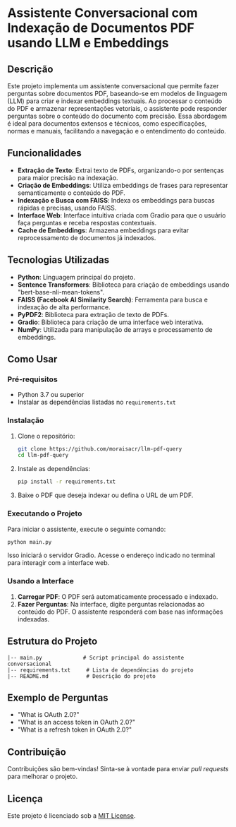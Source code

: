 
# Assistente Conversacional com Indexação de Documentos PDF usando LLM e Embeddings

## Descrição

Este projeto implementa um assistente conversacional que permite fazer perguntas sobre documentos PDF, baseando-se em modelos de linguagem (LLM) para criar e indexar embeddings textuais. Ao processar o conteúdo do PDF e armazenar representações vetoriais, o assistente pode responder perguntas sobre o conteúdo do documento com precisão. Essa abordagem é ideal para documentos extensos e técnicos, como especificações, normas e manuais, facilitando a navegação e o entendimento do conteúdo.

## Funcionalidades

- **Extração de Texto**: Extrai texto de PDFs, organizando-o por sentenças para maior precisão na indexação.
- **Criação de Embeddings**: Utiliza embeddings de frases para representar semanticamente o conteúdo do PDF.
- **Indexação e Busca com FAISS**: Indexa os embeddings para buscas rápidas e precisas, usando FAISS.
- **Interface Web**: Interface intuitiva criada com Gradio para que o usuário faça perguntas e receba respostas contextuais.
- **Cache de Embeddings**: Armazena embeddings para evitar reprocessamento de documentos já indexados.

## Tecnologias Utilizadas

- **Python**: Linguagem principal do projeto.
- **Sentence Transformers**: Biblioteca para criação de embeddings usando "bert-base-nli-mean-tokens".
- **FAISS (Facebook AI Similarity Search)**: Ferramenta para busca e indexação de alta performance.
- **PyPDF2**: Biblioteca para extração de texto de PDFs.
- **Gradio**: Biblioteca para criação de uma interface web interativa.
- **NumPy**: Utilizada para manipulação de arrays e processamento de embeddings.

## Como Usar

### Pré-requisitos

- Python 3.7 ou superior
- Instalar as dependências listadas no `requirements.txt`

### Instalação

1. Clone o repositório:

   ```bash
   git clone https://github.com/moraisacr/llm-pdf-query
   cd llm-pdf-query
   ```

2. Instale as dependências:

   ```bash
   pip install -r requirements.txt
   ```

3. Baixe o PDF que deseja indexar ou defina o URL de um PDF.

### Executando o Projeto

Para iniciar o assistente, execute o seguinte comando:

```bash
python main.py
```

Isso iniciará o servidor Gradio. Acesse o endereço indicado no terminal para interagir com a interface web.

### Usando a Interface

1. **Carregar PDF**: O PDF será automaticamente processado e indexado.
2. **Fazer Perguntas**: Na interface, digite perguntas relacionadas ao conteúdo do PDF. O assistente responderá com base nas informações indexadas.

## Estrutura do Projeto

```
|-- main.py             # Script principal do assistente conversacional
|-- requirements.txt     # Lista de dependências do projeto
|-- README.md            # Descrição do projeto
```

## Exemplo de Perguntas

- "What is OAuth 2.0?"
- "What is an access token in OAuth 2.0?"
- "What is a refresh token in OAuth 2.0?"

## Contribuição

Contribuições são bem-vindas! Sinta-se à vontade para enviar *pull requests* para melhorar o projeto.

## Licença

Este projeto é licenciado sob a [MIT License](LICENSE).
